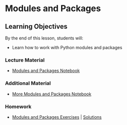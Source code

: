 # Modules and Packages

## Learning Objectives
By the end of this lesson, students will:
- Learn how to work with Python modules and packages

### Lecture Material
- [Modules and Packages Notebook](modules_packages.ipynb)  

### Additional Material
- [More Modules and Packages Notebook](additional_material/more_modules_packages.ipynb)  

### Homework
- [Modules and Packages Exercises](homework/modules_packages_exercises.ipynb) | [Solutions](homework/modules_packages_exercises%20(solutions).ipynb)  
